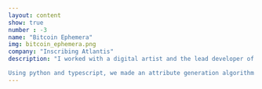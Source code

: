 ```yaml
---
layout: content
show: true
number : -3
name: "Bitcoin Ephemera"
img: bitcoin_ephemera.png
company: "Inscribing Atlantis"
description: "I worked with a digital artist and the lead developer of the ordinal protocol to create and launch a novel auction mechanism for our collection: [ephemera.gallery](https://ephemera.gallery). 

Using python and typescript, we made an attribute generation algorithm that would create unique 3D assets rendered in the inscription using another inscribed JS library.  Ephemeris data from the JPL horizons api was pulled into each inscription and rendered on a funky and beautiful retro display."  
---
```




